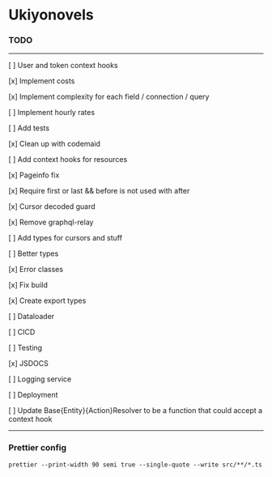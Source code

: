 # Ukiyonovels

### TODO
---
[ ] User and token context hooks

[x] Implement costs

[x] Implement complexity for each field / connection / query

[ ] Implement hourly rates

[ ] Add tests

[x] Clean up with codemaid

[ ] Add context hooks for resources

[x] Pageinfo fix

[x] Require first or last && before is not used with after

[x] Cursor decoded guard

[x] Remove graphql-relay

[ ] Add types for cursors and stuff

[ ] Better types

[x] Error classes

[x] Fix build

[x] Create export types

[ ] Dataloader

[ ] CICD

[ ] Testing

[x] JSDOCS

[ ] Logging service

[ ] Deployment

[ ] Update Base{Entity}{Action}Resolver to be a function that could accept a context hook 

---
### Prettier config
```
prettier --print-width 90 semi true --single-quote --write src/**/*.ts
```
